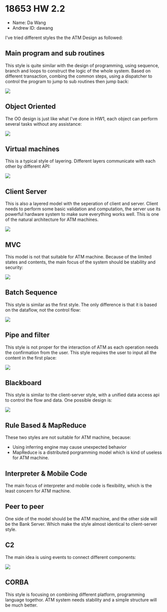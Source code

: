# 18653 HW 2.2

+ Name: Da Wang
+ Andrew ID: dawang

I've tried different styles the the ATM Design as followed:

## Main program and sub routines

This style is quite similar with the design of programming, using sequence, branch and loops to construct the logic of the whole system. Based on different transaction, combing the common steps, using a dispatcher to control the program to jump to sub routines then jump back:

![](media/14536548743839.jpg)


## Object Oriented 

The OO design is just like what I've done in HW1, each object can perform several tasks without any assistance: 

![](media/14536549509720.jpg)


## Virtual machines

This is a typical style of layering. Different layers communicate with each other by different API: 

![](media/14536549945463.jpg)


## Client Server

This is also a layered model with the seperation of client and server. Client needs to perform some basic validation and computation, the server use its powerful hardware system to make sure everything works well. This is one of the natural architecture for ATM machines.

![](media/14536550883493.jpg)


## MVC

This model is not that suitable for ATM machine. Because of the limited states and contents, the main focus of the system should be stability and security:

![](media/14536551387506.jpg)


## Batch Sequence

This style is similar as the first style. The only difference is that it is based on the dataflow, not the control flow:

![](media/14536552203130.jpg)


## Pipe and filter

This style is not proper for the interaction of ATM as each operation needs the confirmation from the user. This style requires the user to input all the content in the first place:

![](media/14536552832029.jpg)


## Blackboard

This style is similar to the client-server style, with a unified data access api to control the flow and data. One possible design is:

![](media/14536553369114.jpg)


## Rule Based & MapReduce

These two styles are not suitable for ATM machine, because:

+ Using inferring engine may cause unexpected behavior
+ MapReduce is a distributed porgramming model which is kind of useless for ATM machine.

## Interpreter & Mobile Code

The main focus of interpreter and mobile code is flexibility, which is the least concern for ATM machine.

## Peer to peer

One side of the model should be the ATM machine, and the other side will be the Bank Server. Which make the style almost identical to client-server style.

## C2

The main idea is using events to connect different components:

![](media/14536555057082.jpg)


## CORBA

This style is focusing on combining different platform, programming language togethor. ATM system needs stability and a simple structure will be much better.


